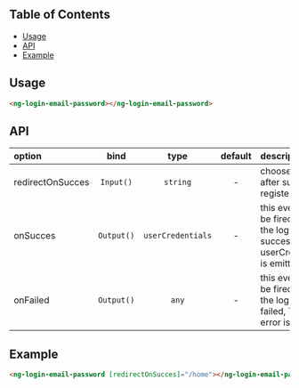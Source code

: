 ## Table of Contents
- [Usage](#usage)
- [API](#api)
- [Example](#example)

<a name="usage"/>

## Usage

```html
<ng-login-email-password></ng-login-email-password>
```

<a name="api"/>

## API
| option | bind  |  type  |   default    | description  |
|:---------------------|:------:|:------:|:------------:|:-------------------------------------------------------------------------------------------------|
| redirectOnSucces     | `Input()`  | `string` | - | choose the url after succesful register
| onSucces            | `Output()`  | `userCredentials`   | - | this event will be fired when the login was succesful, The userCredentials is emitted
| onFailed            | `Output()`  | `any` | - | this event will be fired when the login was failed, The error is emitted

<a name="example"/>

## Example
```html
<ng-login-email-password [redirectOnSucces]="/home"></ng-login-email-password>
```